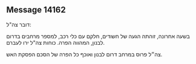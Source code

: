 ## Message 14162

דובר צה"ל:

בשעה אחרונה, זוהתה הגעה של חשודים, חלקם עם כלי רכב, למספר מרחבים בדרום לבנון, המהווה הפרה.
כוחות צה"ל ירו לעברם.

צה״ל פרוס במרחב דרום לבנון ואוכף כל הפרה של הסכם הפסקת האש.

